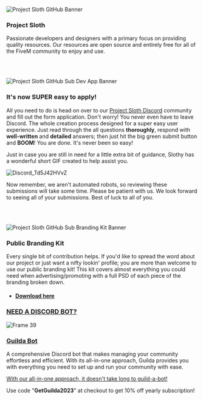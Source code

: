 ![Project Sloth GitHub Banner](https://user-images.githubusercontent.com/91661118/168956591-43462c40-e7c2-41af-8282-b2d9b6716771.png)

### Project Sloth
Passionate developers and designers with a primary focus on providing quality resources. Our resources are open source and entirely free for all of the FiveM community to enjoy and use.

<br>
<br>

![Project Sloth GitHub Sub Dev App Banner](https://user-images.githubusercontent.com/91661118/169224328-e0bf62e5-4986-4cc2-903a-56c8d01d1e38.png)

### It's now SUPER easy to apply!
All you need to do is head on over to our [Project Sloth Discord](https://discord.gg/projectsloth) community and fill out the form application. Don't worry! You never even have to leave Discord. The whole creation process designed for a super easy user experience. Just read through the all questions **thoroughly**, respond with **well-written** and **detailed** answers; then just hit the big green submit button and **BOOM**! You are done. It's never been so easy!

Just in case you are still in need for a little extra bit of guidance, Slothy has a wonderful short GIF created to help assist you.

![Discord_Td5J42HVvZ](https://user-images.githubusercontent.com/91661118/169228415-d98c890e-4e12-4657-bbae-81940150ce07.gif)

Now remember, we aren't automated robots, so reviewing these submissions will take some time. Please be patient with us. We look forward to seeing all of your submissions. Best of luck to all of you. 

<br>
<br>

![Project Sloth GitHub Sub Branding Kit Banner](https://user-images.githubusercontent.com/91661118/168958335-c73b5b77-2ef5-4a38-8f64-f0bce5790a44.png)
### Public Branding Kit
Every single bit of contribution helps. If you'd like to spread the word about our project or just want a nifty lookin' profile; you are more than welcome to use our public branding kit! This kit covers almost everything you could need when advertising/promoting with a full PSD of each piece of the branding broken down.
* #### [Download here](https://drive.google.com/drive/folders/1gTqMFrMDfuxesCr81zSyM-lDlsLQm94G?usp=sharing)

### [NEED A DISCORD BOT?](https://www.guildabot.com)
![Frame 39](https://user-images.githubusercontent.com/91661118/219847886-70027718-7342-406c-a04e-855aee5b116e.png)
### [Guilda Bot](https://www.guildabot.com/)
A comprehensive Discord bot that makes managing your community effortless and efficient. With its all-in-one approach, Guilda provides you with everything you need to set up and run your community with ease.

[With our all-in-one approach, it doesn't take long to guild-a-bot!](https://www.guildabot.com/)

Use code "**GetGuilda2023**" at checkout to get 10% off yearly subscription!
